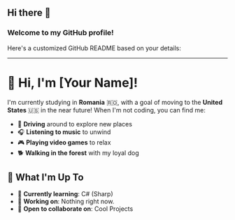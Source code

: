 ## Hi there 👋

### Welcome to my GitHub profile!
Here's a customized GitHub README based on your details:

---

# 👋 Hi, I'm [Your Name]!

I'm currently studying in **Romania** 🇷🇴, with a goal of moving to the **United States** 🇺🇸 in the near future! When I'm not coding, you can find me:

- 🚗 **Driving** around to explore new places  
- 🎧 **Listening to music** to unwind  
- 🎮 **Playing video games** to relax  
- 🐕 **Walking in the forest** with my loyal dog

## 🚀 What I'm Up To

- 🌱 **Currently learning**: C# (Sharp)  
- 🔭 **Working on**: Nothing right now.  
- 👯 **Open to collaborate on**: Cool Projects  
